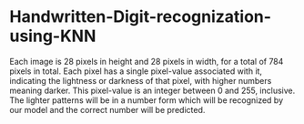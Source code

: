 # Handwritten-Digit-recognization-using-KNN
Each image is 28 pixels in height and 28 pixels in width, for a total of 784 pixels in total. Each pixel has a single pixel-value associated with it, indicating the lightness or darkness of that pixel, with higher numbers meaning darker. This pixel-value is an integer between 0 and 255, inclusive.
The lighter patterns will be in a number form which will be recognized by our model and the correct number will be predicted.
